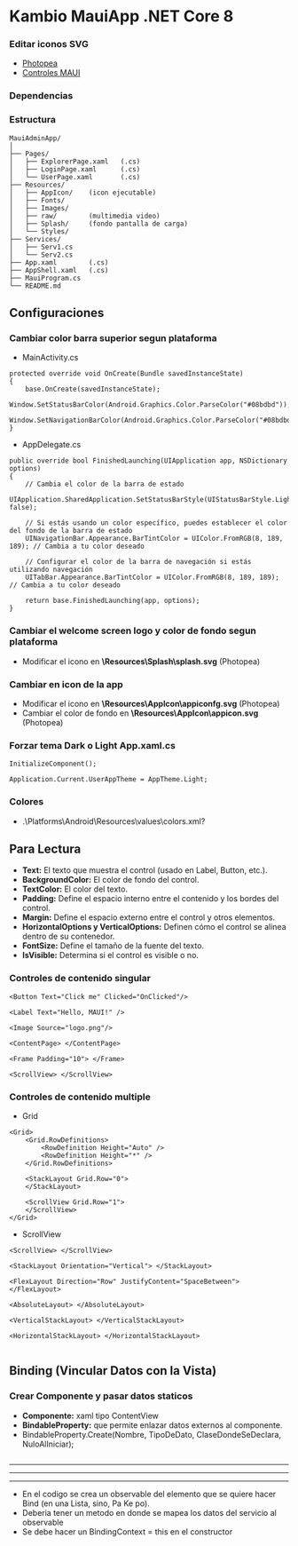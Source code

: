 ﻿# Kambio MauiApp .NET Core 8

### Editar iconos SVG
* [Photopea](https://www.photopea.com/)
* [Controles MAUI](https://learn.microsoft.com/en-us/dotnet/maui/user-interface/controls/?view=net-maui-8.0)

### Dependencias

### Estructura
```
MauiAdminApp/
│
├── Pages/
│   ├── ExplorerPage.xaml   (.cs)
│   ├── LoginPage.xaml      (.cs)
│   └── UserPage.xaml       (.cs)
├── Resources/
│   ├── AppIcon/    (icon ejecutable)
│   ├── Fonts/
│   ├── Images/
│   ├── raw/        (multimedia video)
│   ├── Splash/     (fondo pantalla de carga)
│   └── Styles/
├── Services/
│   ├── Serv1.cs
│   └── Serv2.cs
├── App.xaml        (.cs)
├── AppShell.xaml   (.cs)
├── MauiProgram.cs
└── README.md
```

## Configuraciones
### Cambiar color barra superior segun plataforma
* MainActivity.cs
```
protected override void OnCreate(Bundle savedInstanceState)
{
    base.OnCreate(savedInstanceState);
    Window.SetStatusBarColor(Android.Graphics.Color.ParseColor("#08bdbd"));
    Window.SetNavigationBarColor(Android.Graphics.Color.ParseColor("#08bdbd"));
}
```
* AppDelegate.cs
```
public override bool FinishedLaunching(UIApplication app, NSDictionary options)
{
    // Cambia el color de la barra de estado
    UIApplication.SharedApplication.SetStatusBarStyle(UIStatusBarStyle.LightContent, false);

    // Si estás usando un color específico, puedes establecer el color del fondo de la barra de estado
    UINavigationBar.Appearance.BarTintColor = UIColor.FromRGB(8, 189, 189); // Cambia a tu color deseado

    // Configurar el color de la barra de navegación si estás utilizando navegación
    UITabBar.Appearance.BarTintColor = UIColor.FromRGB(8, 189, 189); // Cambia a tu color deseado

    return base.FinishedLaunching(app, options);
}
```

### Cambiar el welcome screen logo y color de fondo segun plataforma
* Modificar el icono en **\Resources\Splash\splash.svg** (Photopea)

### Cambiar en icon de la app  
* Modificar el icono en **\Resources\AppIcon\appiconfg.svg** (Photopea) <br>
* Cambiar el color de fondo en **\Resources\AppIcon\appicon.svg** (Photopea)

### Forzar tema Dark o Light **App.xaml.cs**
```
InitializeComponent();

Application.Current.UserAppTheme = AppTheme.Light;
```

### Colores
* .\Platforms\Android\Resources\values\colors.xml?

## Para Lectura
* **Text:** El texto que muestra el control (usado en Label, Button, etc.).
* **BackgroundColor:** El color de fondo del control.
* **TextColor:** El color del texto.
* **Padding:** Define el espacio interno entre el contenido y los bordes del control.
* **Margin:** Define el espacio externo entre el control y otros elementos.
* **HorizontalOptions y VerticalOptions:** Definen cómo el control se alinea dentro de su contenedor.
* **FontSize:** Define el tamaño de la fuente del texto.
* **IsVisible:** Determina si el control es visible o no.

### Controles de contenido singular
```
<Button Text="Click me" Clicked="OnClicked"/>

<Label Text="Hello, MAUI!" />

<Image Source="logo.png"/>

<ContentPage> </ContentPage>

<Frame Padding="10"> </Frame>

<ScrollView> </ScrollView>
```

### Controles de contenido multiple
* Grid
```
<Grid>
    <Grid.RowDefinitions>
        <RowDefinition Height="Auto" />
        <RowDefinition Height="*" />
    </Grid.RowDefinitions>

    <StackLayout Grid.Row="0">
    </StackLayout>

    <ScrollView Grid.Row="1">
    </ScrollView>
</Grid>
```
* ScrollView
```
<ScrollView> </ScrollView>
```


```
<StackLayout Orientation="Vertical"> </StackLayout>

<FlexLayout Direction="Row" JustifyContent="SpaceBetween"> </FlexLayout>

<AbsoluteLayout> </AbsoluteLayout>

<VerticalStackLayout> </VerticalStackLayout>

<HorizontalStackLayout> </HorizontalStackLayout>


```

## Binding (Vincular Datos con la Vista)

### Crear Componente y pasar datos staticos
* **Componente:** xaml tipo ContentView
* **BindableProperty:** que permite enlazar datos externos al componente.
* BindableProperty.Create(Nombre, TipoDeDato, ClaseDondeSeDeclara, NuloAlIniciar);
```
```

<hr>
<hr>
<hr>

* En el codigo se crea un observable del elemento que se quiere hacer Bind (en una Lista, sino, Pa Ke po).
* Deberia tener un metodo en donde se mapea los datos del servicio al observable
* Se debe hacer un BindingContext = this en el constructor
```

```